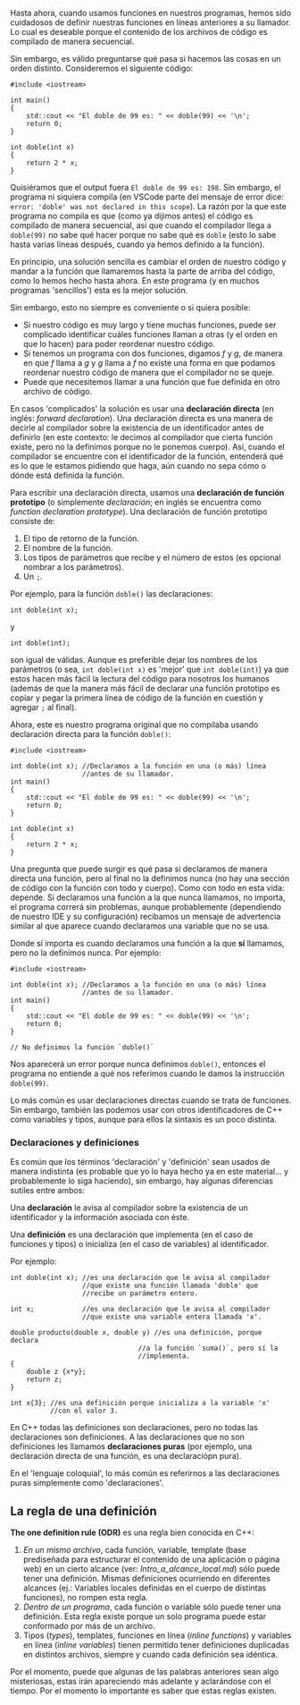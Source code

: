 Hasta ahora, cuando usamos funciones en nuestros programas, hemos sido cuidadosos de definir nuestras funciones en líneas anteriores a su llamador. Lo cual es deseable porque el contenido de los archivos de código es compilado de manera secuencial.

Sin embargo, es válido preguntarse qué pasa si hacemos las cosas en un orden distinto. Consideremos el siguiente código:
```
#include <iostream>

int main()
{
    std::cout << "El doble de 99 es: " << doble(99) << '\n';
    return 0;
}

int doble(int x)
{
    return 2 * x;
}
```
Quisiéramos que el output fuera `El doble de 99 es: 198`. Sin embargo, el programa ni siquiera compila (en VSCode parte del mensaje de error dice: `error: 'doble' was not declared in this scope`). La razón por la que este programa no compila es que (como ya dijimos antes) el código es compilado de manera secuencial, así que cuando el compilador llega a `doble(99)` no sabe qué hacer porque no sabe qué es `doble` (esto lo sabe hasta varias líneas después, cuando ya hemos definido a la función).

En principio, una solución sencilla es cambiar el orden de nuestro código y mandar a la función que llamaremos hasta la parte de arriba del código, como lo hemos hecho hasta ahora. En este programa (y en muchos programas 'sencillos') esta es la mejor solución.

Sin embargo, esto no siempre es conveniente o si quiera posible:
* Si nuestro código es muy largo y tiene muchas funciones, puede ser complicado identificar cuáles funciones llaman a otras (y el orden en que lo hacen) para poder reordenar nuestro código.
* Si tenemos un programa con dos funciones, digamos *f* y *g*, de manera en que *f* llama a *g* y *g* llama a *f* no existe una forma en que podamos reordenar nuestro código de manera que el compilador no se queje.
* Puede que necesitemos llamar a una función que fue definida en otro archivo de código.

En casos 'complicados' la solución es usar una **declaración directa** (en inglés: *forward declaration*). Una declaración directa es una manera de decirle al compilador sobre la existencia de un identificador antes de definirlo (en este contexto: le decimos al compilador que cierta función existe, pero no la definimos porque no le ponemos cuerpo). Así, cuando el compilador se encuentre con el identificador de la función, entenderá qué es lo que le estamos pidiendo que haga, aún cuando no sepa cómo o dónde está definida la función.

Para escribir una declaración directa, usamos una **declaración de función prototipo** (o simplemente *declaración*; en inglés se encuentra como *function declaration prototype*). Una declaración de función prototipo consiste de:
1. El tipo de retorno de la función.
2. El nombre de la función.
3. Los tipos de parámetros que recibe y el número de estos (es opcional nombrar a los parámetros).
4. Un `;`.

Por ejemplo, para la función `doble()` las declaraciones:
```
int doble(int x);
```
y
```
int doble(int);
```
son igual de válidas. Aunque es preferible dejar los nombres de los parámetros (o sea, `int doble(int x)` es 'mejor' que `int doble(int)`) ya que estos hacen más fácil la lectura del código para nosotros los humanos (además de que la manera más fácil de declarar una función prototipo es copiar y pegar la primera línea de código de la función en cuestión y agregar `;` al final).

Ahora, este es nuestro programa original que no compilaba usando declaración directa para la función `doble()`:
```
#include <iostream>

int doble(int x); //Declaramos a la función en una (o más) línea
                  //antes de su llamador.
int main()
{
    std::cout << "El doble de 99 es: " << doble(99) << '\n';
    return 0;
}

int doble(int x)
{
    return 2 * x;
}
```

Una pregunta que puede surgir es qué pasa si declaramos de manera directa una función, pero al final no la definimos nunca (no hay una sección de código con la función con todo y cuerpo). Como con todo en esta vida: depende. Si declaramos una función a la que nunca llamamos, no importa, el programa correrá sin problemas, aunque probablemente (dependiendo de nuestro IDE y su configuración) recibamos un mensaje de advertencia similar al que aparece cuando declaramos una variable que no se usa.

Donde sí importa es cuando declaramos una función a la que **sí** llamamos, pero no la definimos nunca. Por ejemplo:
```
#include <iostream>

int doble(int x); //Declaramos a la función en una (o más) línea
                  //antes de su llamador.
int main()
{
    std::cout << "El doble de 99 es: " << doble(99) << '\n';
    return 0;
}

// No definimos la función `doble()`
```
Nos aparecerá un error porque nunca definimos `doble()`, entonces el programa no entiende a qué nos referimos cuando le damos la instrucción `doble(99)`.

Lo más común es usar declaraciones directas cuando se trata de funciones. Sin embargo, también las podemos usar con otros identificadores de C++ como variables y tipos, aunque para ellos la sintaxis es un poco distinta.

### Declaraciones y definiciones
Es común que los términos 'declaración' y 'definición' sean usados de manera indistinta (es probable que yo lo haya hecho ya en este material... y probablemente lo siga haciendo), sin embargo, hay algunas diferencias sutiles entre ambos:

Una **declaración** le avisa al compilador sobre la existencia de un identificador y la información asociada con éste.

Una **definición** es una declaración que implementa (en el caso de funciones y tipos) o inicializa (en el caso de variables) al identificador.

Por ejemplo:
```
int doble(int x); //es una declaración que le avisa al compilador
                  //que existe una función llamada 'doble' que 
                  //recibe un parámetro entero.

int x;            //es una declaración que le avisa al compilador
                  //que existe una variable entera llamada 'x'.

double producto(double x, double y) //es una definición, porque declara
                                //a la función `suma()`, pero sí la
                                //implementa.
{
    double z {x*y};
    return z;
}

int x{3}; //es una definición porque inicializa a la variable 'x'
          //con el valor 3.
```

En C++ todas las definiciones son declaraciones, pero no todas las declaraciones son definiciones. A las declaraciones que no son definiciones les llamamos **declaraciones puras** (por ejemplo, una declaración directa de una función, es una declaraciópn pura).

En el 'lenguaje coloquial', lo más común es referirnos a las declaraciones puras simplemente como 'declaraciones'.

## La regla de una definición
**The one definition rule (ODR)** es una regla bien conocida en C++:
1. *En un mismo archivo*, cada función, variable, template (base prediseñada para estructurar el contenido de una aplicación o página web) en un cierto alcance (ver: *Intro_a_alcance_local.md*) sólo puede tener una definición. Mismas definiciones ocurriendo en diferentes alcances (ej.: Variables locales definidas en el cuerpo de distintas funciones), no rompen esta regla.
2. *Dentro de un programa*, cada función o variable sólo puede tener una definición. Esta regla existe porque un solo programa puede estar conformado por más de un archivo.
3. Tipos (*types*), templates, funciones en línea (*inline functions*) y variables en línea (*inline variables*) tienen permitido tener definiciones duplicadas en distintos archivos, siempre y cuando cada definición sea idéntica. 

Por el momento, puede que algunas de las palabras anteriores sean algo misteriosas, estas irán apareciendo más adelante y aclarándose con el tiempo. Por el momento lo importante es saber que estas reglas existen.

